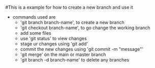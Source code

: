 #This is a example for how to create a new branch and use it
- commands used are
	- 'git branch branch-name', to create a new branch
	- 'git checkout branch-name', to go change the working branch 
	- add some files
	- use 'git status' to view changes
	- stage ur changes using 'git add'
	- commit the new changes using 'git commit -m "message"'
	- 'git merge' on the main or master branch
	- 'git branch -d branch-name' to delete any branches

